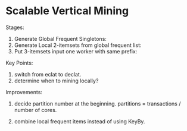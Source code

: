 # Scalable Vertical Mining

Stages:
1. Generate Global Frequent Singletons:
2. Generate Local 2-itemsets from global frequent list: 
3. Put 3-itemsets input one worker with same prefix: 

Key Points:
1. switch from eclat to declat.
2. determine when to mining locally?

Improvements:
1. decide partition number at the beginning.
partitions = transactions / number of cores.

2. combine local frequent items instead of using KeyBy.
